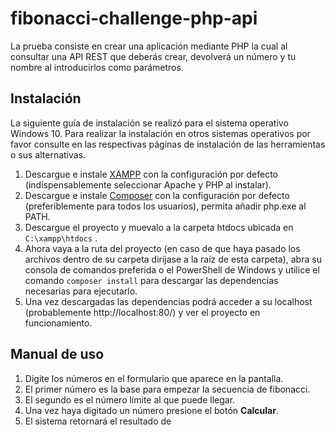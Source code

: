 # fibonacci-challenge-php-api

La prueba consiste en crear una aplicación mediante PHP la cual al consultar una API REST que deberás crear, devolverá un número y tu nombre al introducirlos como parámetros.

## Instalación

La siguiente guía de instalación se realizó para el sistema operativo Windows 10. Para realizar la instalación en otros sistemas operativos por favor consulte en las respectivas páginas de instalación de las herramientas o sus alternativas.

1. Descargue e instale [XAMPP](https://www.apachefriends.org/) con la configuración por defecto (indispensablemente seleccionar Apache y PHP al instalar).
2. Descargue e instale [Composer](https://getcomposer.org/download/) con la configuración por defecto (preferiblemente para todos los usuarios), permita añadir php.exe al PATH.
3. Descargue el proyecto y muevalo a la carpeta htdocs ubicada en ```C:\xampp\htdocs``` . 
4. Ahora vaya a la ruta del proyecto (en caso de que haya pasado los archivos dentro de su carpeta dirijase a la raíz de esta carpeta), abra su consola de comandos preferida o el PowerShell de Windows y utilice el comando ```composer install``` para descargar las dependencias necesarias para ejecutarlo.
5. Una vez descargadas las dependencias podrá acceder a su localhost (probablemente http://localhost:80/) y ver el proyecto en funcionamiento.

## Manual de uso

1. Digite los números en el formulario que aparece en la pantalla.
2. El primer número es la base para empezar la secuencia de fibonacci.
3. El segundo es el número límite al que puede llegar.
4. Una vez haya digitado un número presione el botón **Calcular**.
5. El sistema retornará el resultado de 